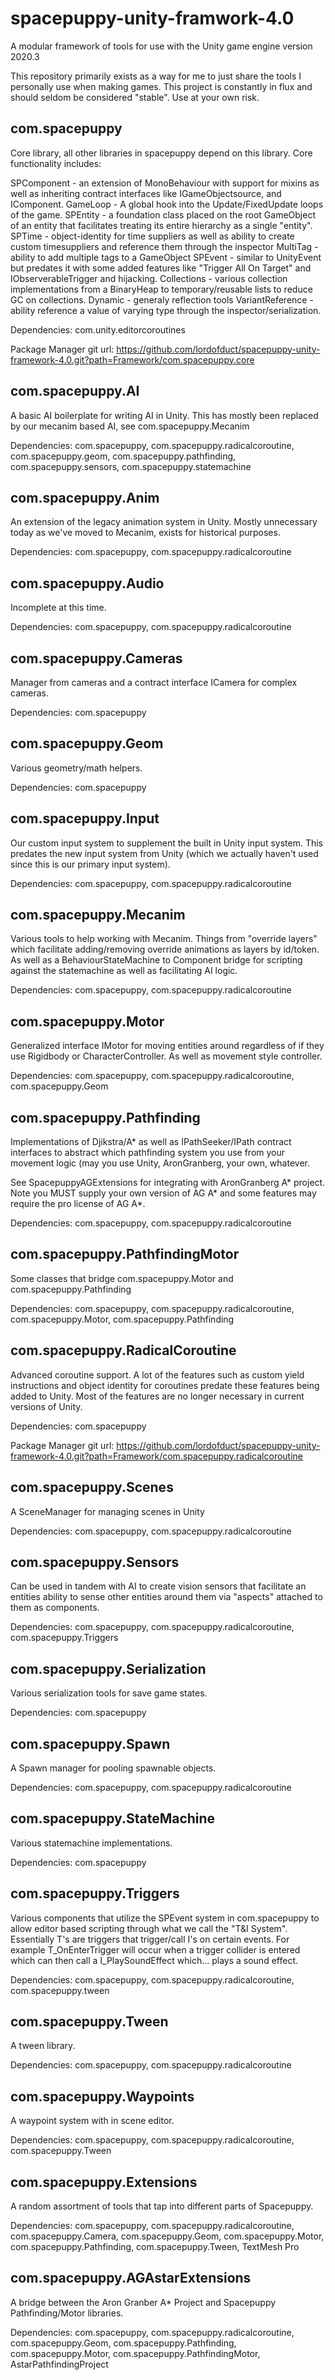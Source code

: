 # spacepuppy-unity-framwork-4.0

A modular framework of tools for use with the Unity game engine version 2020.3

This repository primarily exists as a way for me to just share the tools I personally use when making games. This project is constantly in flux and should seldom be considered "stable". Use at your own risk.

## com.spacepuppy

Core library, all other libraries in spacepuppy depend on this library. Core functionality includes:

SPComponent - an extension of MonoBehaviour with support for mixins as well as inheriting contract interfaces like IGameObjectsource, and IComponent.
GameLoop - A global hook into the Update/FixedUpdate loops of the game.
SPEntity - a foundation class placed on the root GameObject of an entity that facilitates treating its entire hierarchy as a single "entity".
SPTime - object-identity for time suppliers as well as ability to create custom timesuppliers and reference them through the inspector
MultiTag - ability to add multiple tags to a GameObject
SPEvent - similar to UnityEvent but predates it with some added features like "Trigger All On Target" and IObserverableTrigger and hijacking.
Collections - various collection implementations from a BinaryHeap to temporary/reusable lists to reduce GC on collections.
Dynamic - generaly reflection tools
VariantReference - ability reference a value of varying type through the inspector/serialization.

Dependencies:
com.unity.editorcoroutines

Package Manager git url:
https://github.com/lordofduct/spacepuppy-unity-framework-4.0.git?path=Framework/com.spacepuppy.core

## com.spacepuppy.AI

A basic AI boilerplate for writing AI in Unity. This has mostly been replaced by our mecanim based AI, see com.spacepuppy.Mecanim

Dependencies:
com.spacepuppy, 
com.spacepuppy.radicalcoroutine, 
com.spacepuppy.geom, 
com.spacepuppy.pathfinding, 
com.spacepuppy.sensors, 
com.spacepuppy.statemachine

## com.spacepuppy.Anim

An extension of the legacy animation system in Unity. Mostly unnecessary today as we've moved to Mecanim, exists for historical purposes.

Dependencies:
com.spacepuppy, 
com.spacepuppy.radicalcoroutine

## com.spacepuppy.Audio

Incomplete at this time.

Dependencies:
com.spacepuppy, 
com.spacepuppy.radicalcoroutine

## com.spacepuppy.Cameras

Manager from cameras and a contract interface ICamera for complex cameras.

Dependencies:
com.spacepuppy

## com.spacepuppy.Geom

Various geometry/math helpers.

Dependencies:
com.spacepuppy

## com.spacepuppy.Input

Our custom input system to supplement the built in Unity input system. This predates the new input system from Unity (which we actually haven't used since this is our primary input system).

Dependencies:
com.spacepuppy, 
com.spacepuppy.radicalcoroutine

## com.spacepuppy.Mecanim

Various tools to help working with Mecanim. Things from "override layers" which facilitate adding/removing override animations as layers by id/token. As well as a BehaviourStateMachine to Component bridge for scripting against the statemachine as well as facilitating AI logic.

Dependencies:
com.spacepuppy, 
com.spacepuppy.radicalcoroutine

## com.spacepuppy.Motor

Generalized interface IMotor for moving entities around regardless of if they use Rigidbody or CharacterController. As well as movement style controller.

Dependencies:
com.spacepuppy, 
com.spacepuppy.radicalcoroutine, 
com.spacepuppy.Geom

## com.spacepuppy.Pathfinding

Implementations of Djikstra/A* as well as IPathSeeker/IPath contract interfaces to abstract which pathfinding system you use from your movement logic (may you use Unity, AronGranberg, your own, whatever.

See SpacepuppyAGExtensions for integrating with AronGranberg A* project. Note you MUST supply your own version of AG A* and some features may require the pro license of AG A*.

Dependencies:
com.spacepuppy, 
com.spacepuppy.radicalcoroutine

## com.spacepuppy.PathfindingMotor

Some classes that bridge com.spacepuppy.Motor and com.spacepuppy.Pathfinding

Dependencies:
com.spacepuppy, 
com.spacepuppy.radicalcoroutine, 
com.spacepuppy.Motor, 
com.spacepuppy.Pathfinding

## com.spacepuppy.RadicalCoroutine

Advanced coroutine support. A lot of the features such as custom yield instructions and object identity for coroutines predate these features being added to Unity. Most of the features are no longer necessary in current versions of Unity.

Dependencies:
com.spacepuppy

Package Manager git url:
https://github.com/lordofduct/spacepuppy-unity-framework-4.0.git?path=Framework/com.spacepuppy.radicalcoroutine

## com.spacepuppy.Scenes

A SceneManager for managing scenes in Unity

Dependencies:
com.spacepuppy, 
com.spacepuppy.radicalcoroutine

## com.spacepuppy.Sensors

Can be used in tandem with AI to create vision sensors that facilitate an entities ability to sense other entities around them via "aspects" attached to them as components.

Dependencies:
com.spacepuppy, 
com.spacepuppy.radicalcoroutine, 
com.spacepuppy.Triggers

## com.spacepuppy.Serialization

Various serialization tools for save game states.

Dependencies:
com.spacepuppy

## com.spacepuppy.Spawn

A Spawn manager for pooling spawnable objects.

Dependencies:
com.spacepuppy, 
com.spacepuppy.radicalcoroutine

## com.spacepuppy.StateMachine

Various statemachine implementations.

Dependencies:
com.spacepuppy

## com.spacepuppy.Triggers

Various components that utilize the SPEvent system in com.spacepuppy to allow editor based scripting through what we call the "T&I System". Essentially T's are triggers that trigger/call I's on certain events. For example T_OnEnterTrigger will occur when a trigger collider is entered which can then call a I_PlaySoundEffect which... plays a sound effect.

Dependencies:
com.spacepuppy, 
com.spacepuppy.radicalcoroutine, 
com.spacepuppy.tween

## com.spacepuppy.Tween

A tween library.

Dependencies:
com.spacepuppy, 
com.spacepuppy.radicalcoroutine

## com.spacepuppy.Waypoints

A waypoint system with in scene editor.

Dependencies:
com.spacepuppy, 
com.spacepuppy.radicalcoroutine, 
com.spacepuppy.Tween

## com.spacepuppy.Extensions

A random assortment of tools that tap into different parts of Spacepuppy.

Dependencies:
com.spacepuppy, 
com.spacepuppy.radicalcoroutine, 
com.spacepuppy.Camera, 
com.spacepuppy.Geom, 
com.spacepuppy.Motor, 
com.spacepuppy.Pathfinding, 
com.spacepuppy.Tween, 
TextMesh Pro

## com.spacepuppy.AGAstarExtensions

A bridge between the Aron Granber A* Project and Spacepuppy Pathfinding/Motor libraries.

Dependencies:
com.spacepuppy, 
com.spacepuppy.radicalcoroutine, 
com.spacepuppy.Geom, 
com.spacepuppy.Pathfinding, 
com.spacepuppy.Motor, 
com.spacepuppy.PathfindingMotor, 
AstarPathfindingProject
